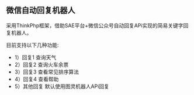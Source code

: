 ﻿## 微信自动回复机器人

采用ThinkPhp框架，借助SAE平台+微信公众号自动回复APi实现的简易关键字回复机器人。

目前支持以下几种功能:  

* 1）回复1 查询天气
* 2）回复2 查询火车余票
* 3）回复3 查看常见排序算法
* 4）回复4 查看帮助
* 5）其他回复 默认使用图灵机器人APi回复

